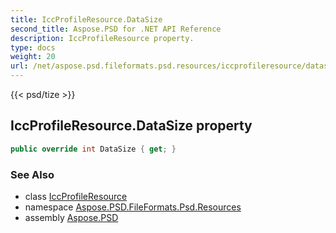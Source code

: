 ```yaml
---
title: IccProfileResource.DataSize
second_title: Aspose.PSD for .NET API Reference
description: IccProfileResource property. 
type: docs
weight: 20
url: /net/aspose.psd.fileformats.psd.resources/iccprofileresource/datasize/
---
```

{{< psd/tize >}}
## IccProfileResource.DataSize property

```csharp
public override int DataSize { get; }
```

### See Also

* class [IccProfileResource](../)
* namespace [Aspose.PSD.FileFormats.Psd.Resources](../../iccprofileresource/)
* assembly [Aspose.PSD](../../../)


